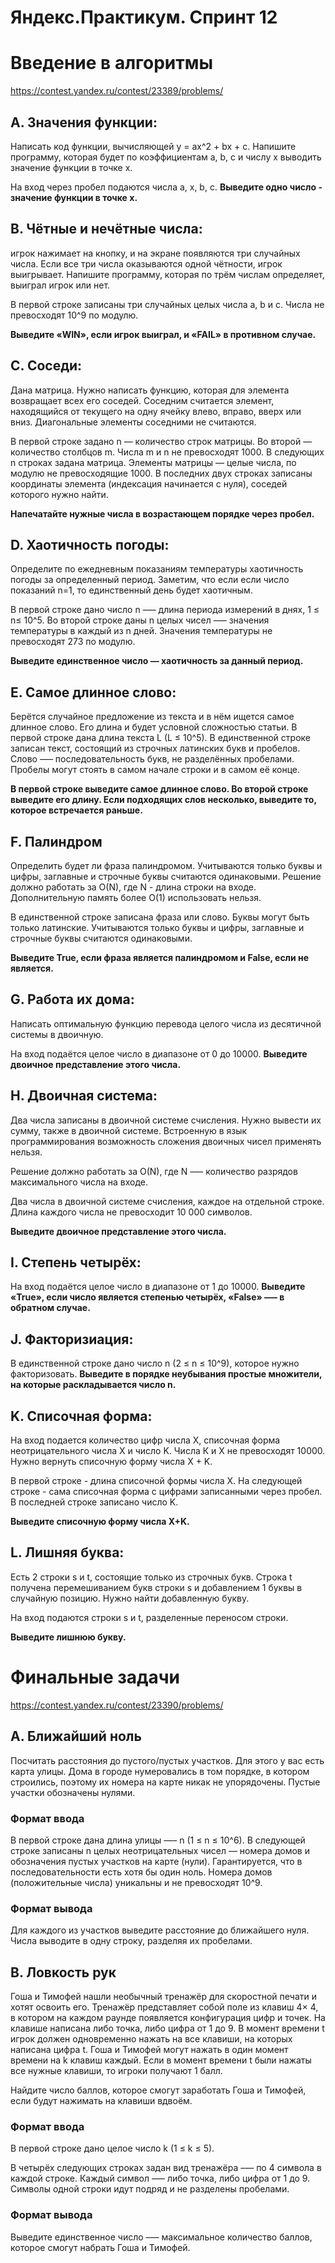 # **Яндекс.Практикум. Спринт 12**

# Введение в алгоритмы
https://contest.yandex.ru/contest/23389/problems/

## A. Значения функции:
Написать код функции, вычисляющей y = ax^2 + bx + c. Напишите программу, которая будет по коэффициентам a, b, c и числу x выводить значение функции в точке x.

На вход через пробел подаются числа a, x, b, c.
**Выведите одно число - значение функции в точке x.**

## B. Чётные и нечётные числа:
игрок нажимает на кнопку, и на экране появляются три случайных числа. Если все три числа оказываются одной чётности, игрок выигрывает.
Напишите программу, которая по трём числам определяет, выиграл игрок или нет.

В первой строке записаны три случайных целых числа a, b и c. Числа не превосходят 10^9 по модулю.

**Выведите «WIN», если игрок выиграл, и «FAIL» в противном случае.**

## C. Соседи:
Дана матрица. Нужно написать функцию, которая для элемента возвращает всех его соседей. Соседним считается элемент, находящийся от текущего на одну ячейку влево, вправо, вверх или вниз. Диагональные элементы соседними не считаются.

В первой строке задано n — количество строк матрицы. Во второй — количество столбцов m. Числа m и n не превосходят 1000. В следующих n строках задана матрица. Элементы матрицы — целые числа, по модулю не превосходящие 1000. В последних двух строках записаны координаты элемента (индексация начинается с нуля), соседей которого нужно найти.

**Напечатайте нужные числа в возрастающем порядке через пробел.**

## D. Хаотичность погоды:
Определите по ежедневным показаниям температуры хаотичность погоды за определенный период.
Заметим, что если если число показаний n=1, то единственный день будет хаотичным. 

В первой строке дано число n –— длина периода измерений в днях, 1 ≤ n≤ 10^5. Во второй строке даны n целых чисел –— значения температуры в каждый из n дней. Значения температуры не превосходят 273 по модулю.

**Выведите единственное число — хаотичность за данный период.**

## E. Самое длинное слово:
Берётся случайное предложение из текста и в нём ищется самое длинное слово. Его длина и будет условной сложностью статьи. 
В первой строке дана длина текста L (L ≤ 10^5).
В единственной строке записан текст, состоящий из строчных латинских букв и пробелов. Слово —– последовательность букв, не разделённых пробелами. Пробелы могут стоять в самом начале строки и в самом её конце.

**В первой строке выведите самое длинное слово. Во второй строке выведите его длину. Если подходящих слов несколько, выведите то, которое встречается раньше.**

## F. Палиндром
Определить будет ли фраза палиндромом. Учитываются только буквы и цифры, заглавные и строчные буквы считаются одинаковыми. 
Решение должно работать за O(N), где N - длина строки на входе. 
Дополнительную память более O(1) использовать нельзя.

В единственной строке записана фраза или слово. Буквы могут быть только латинские.
Учитываются только буквы и цифры, заглавные и строчные буквы считаются одинаковыми.

**Выведите True, если фраза является палиндромом и False, если не является.**

## G. Работа их дома:
Написать оптимальную функцию перевода целого числа из десятичной системы в двоичную.

На вход подаётся целое число в диапазоне от 0 до 10000.
**Выведите двоичное представление этого числа.**

## H. Двоичная система:
Два числа записаны в двоичной системе счисления. Нужно вывести их сумму, также в двоичной системе. Встроенную в язык программирования возможность сложения двоичных чисел применять нельзя.

Решение должно работать за O(N), где N –— количество разрядов максимального числа на входе.

Два числа в двоичной системе счисления, каждое на отдельной строке. Длина каждого числа не превосходит 10 000 символов. 

**Выведите двоичное представление этого числа.**

## I. Степень четырёх:
На вход подаётся целое число в диапазоне от 1 до 10000.
**Выведите «True», если число является степенью четырёх, «False» –— в обратном случае.**

## J. Факторизиация:
В единственной строке дано число n (2 ≤ n ≤ 10^9), которое нужно факторизовать.
**Выведите в порядке неубывания простые множители, на которые раскладывается число n.**

## K. Списочная форма:
На вход подается количество цифр числа Х, списочная форма неотрицательного числа Х и число K. 
Числа К и Х не превосходят 10000.
Нужно вернуть списочную форму числа X + K.

В первой строке - длина списочной формы числа X. 
На следующей строке - сама списочная форма с цифрами записанными через пробел. 
В последней строке записано число K.

**Выведите списочную форму числа X+K.**


## L. Лишняя буква: 
Есть 2 строки s и t, состоящие только из строчных букв. 
Строка t получена перемешиванием букв строки s и добавлением 1 буквы в случайную позицию. 
Нужно найти добавленную букву.

На вход подаются строки s и t, разделенные переносом строки.

**Выведите лишнюю букву.**

# Финальные задачи
https://contest.yandex.ru/contest/23390/problems/

## A. Ближайший ноль

Посчитать расстояния до пустого/пустых участков. Для этого у вас есть карта улицы. Дома в городе нумеровались в том порядке, в котором строились, поэтому их номера на карте никак не упорядочены. Пустые участки обозначены нулями. 


### Формат ввода
В первой строке дана длина улицы —– n (1 ≤ n ≤ 10^6). В следующей строке записаны n целых неотрицательных чисел — номера домов и обозначения пустых участков на карте (нули). Гарантируется, что в последовательности есть хотя бы один ноль. Номера домов (положительные числа) уникальны и не превосходят 10^9. 

### Формат вывода 
Для каждого из участков выведите расстояние до ближайшего нуля. Числа выводите в одну строку, разделяя их пробелами.

## B. Ловкость рук

Гоша и Тимофей нашли необычный тренажёр для скоростной печати и хотят освоить его. Тренажёр представляет собой поле из клавиш 4× 4, в котором на каждом раунде появляется конфигурация цифр и точек. На клавише написана либо точка, либо цифра от 1 до 9. В момент времени t игрок должен одновременно нажать на все клавиши, на которых написана цифра t. Гоша и Тимофей могут нажать в один момент времени на k клавиш каждый. Если в момент времени t были нажаты все нужные клавиши, то игроки получают 1 балл.

Найдите число баллов, которое смогут заработать Гоша и Тимофей, если будут нажимать на клавиши вдвоём.

### Формат ввода

В первой строке дано целое число k (1 ≤ k ≤ 5).

В четырёх следующих строках задан вид тренажёра –— по 4 символа в каждой строке. Каждый символ —– либо точка, либо цифра от 1 до 9. Символы одной строки идут подряд и не разделены пробелами.

### Формат вывода
Выведите единственное число –— максимальное количество баллов, которое смогут набрать Гоша и Тимофей.
